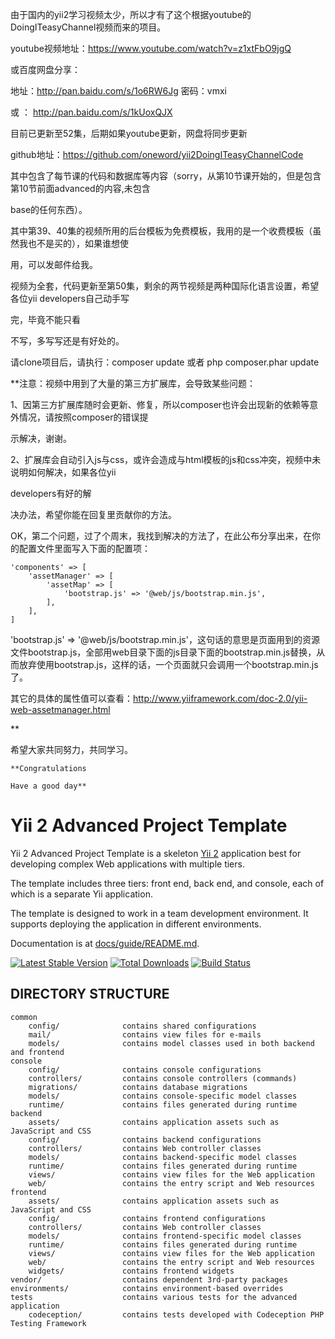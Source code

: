 
由于国内的yii2学习视频太少，所以才有了这个根据youtube的DoingITeasyChannel视频而来的项目。


youtube视频地址：https://www.youtube.com/watch?v=z1xtFbO9jgQ

或百度网盘分享：

地址：http://pan.baidu.com/s/1o6RW6Jg 密码：vmxi 

或 ： http://pan.baidu.com/s/1kUoxQJX

目前已更新至52集，后期如果youtube更新，网盘将同步更新

github地址：https://github.com/oneword/yii2DoingITeasyChannelCode

其中包含了每节课的代码和数据库等内容（sorry，从第10节课开始的，但是包含第10节前面advanced的内容,未包含

base的任何东西）。

其中第39、40集的视频所用的后台模板为免费模板，我用的是一个收费模板（虽然我也不是买的），如果谁想使

用，可以发邮件给我。

视频为全套，代码更新至第50集，剩余的两节视频是两种国际化语言设置，希望各位yii developers自己动手写

完，毕竟不能只看

不写，多写写还是有好处的。


请clone项目后，请执行：composer update 或者 php composer.phar update

**注意：视频中用到了大量的第三方扩展库，会导致某些问题：

1、因第三方扩展库随时会更新、修复，所以composer也许会出现新的依赖等意外情况，请按照composer的错误提

示解决，谢谢。


2、扩展库会自动引入js与css，或许会造成与html模板的js和css冲突，视频中未说明如何解决，如果各位yii 

developers有好的解

决办法，希望你能在回复里贡献你的方法。

OK，第二个问题，过了个周末，我找到解决的方法了，在此公布分享出来，在你的配置文件里面写入下面的配置项：

    'components' => [
        'assetManager' => [
            'assetMap' => [
                'bootstrap.js' => '@web/js/bootstrap.min.js',
            ],
        ],
    ]

'bootstrap.js' => '@web/js/bootstrap.min.js'，这句话的意思是页面用到的资源文件bootstrap.js，全部用web目录下面的js目录下面的bootstrap.min.js替换，从而放弃使用bootstrap.js，这样的话，一个页面就只会调用一个bootstrap.min.js了。

其它的具体的属性值可以查看：http://www.yiiframework.com/doc-2.0/yii-web-assetmanager.html

**

希望大家共同努力，共同学习。

```
**Congratulations

Have a good day**
```









Yii 2 Advanced Project Template
===============================

Yii 2 Advanced Project Template is a skeleton [Yii 2](http://www.yiiframework.com/) application best for
developing complex Web applications with multiple tiers.

The template includes three tiers: front end, back end, and console, each of which
is a separate Yii application.

The template is designed to work in a team development environment. It supports
deploying the application in different environments.

Documentation is at [docs/guide/README.md](docs/guide/README.md).

[![Latest Stable Version](https://poser.pugx.org/yiisoft/yii2-app-advanced/v/stable.png)](https://packagist.org/packages/yiisoft/yii2-app-advanced)
[![Total Downloads](https://poser.pugx.org/yiisoft/yii2-app-advanced/downloads.png)](https://packagist.org/packages/yiisoft/yii2-app-advanced)
[![Build Status](https://travis-ci.org/yiisoft/yii2-app-advanced.svg?branch=master)](https://travis-ci.org/yiisoft/yii2-app-advanced)

DIRECTORY STRUCTURE
-------------------

```
common
    config/              contains shared configurations
    mail/                contains view files for e-mails
    models/              contains model classes used in both backend and frontend
console
    config/              contains console configurations
    controllers/         contains console controllers (commands)
    migrations/          contains database migrations
    models/              contains console-specific model classes
    runtime/             contains files generated during runtime
backend
    assets/              contains application assets such as JavaScript and CSS
    config/              contains backend configurations
    controllers/         contains Web controller classes
    models/              contains backend-specific model classes
    runtime/             contains files generated during runtime
    views/               contains view files for the Web application
    web/                 contains the entry script and Web resources
frontend
    assets/              contains application assets such as JavaScript and CSS
    config/              contains frontend configurations
    controllers/         contains Web controller classes
    models/              contains frontend-specific model classes
    runtime/             contains files generated during runtime
    views/               contains view files for the Web application
    web/                 contains the entry script and Web resources
    widgets/             contains frontend widgets
vendor/                  contains dependent 3rd-party packages
environments/            contains environment-based overrides
tests                    contains various tests for the advanced application
    codeception/         contains tests developed with Codeception PHP Testing Framework
```
